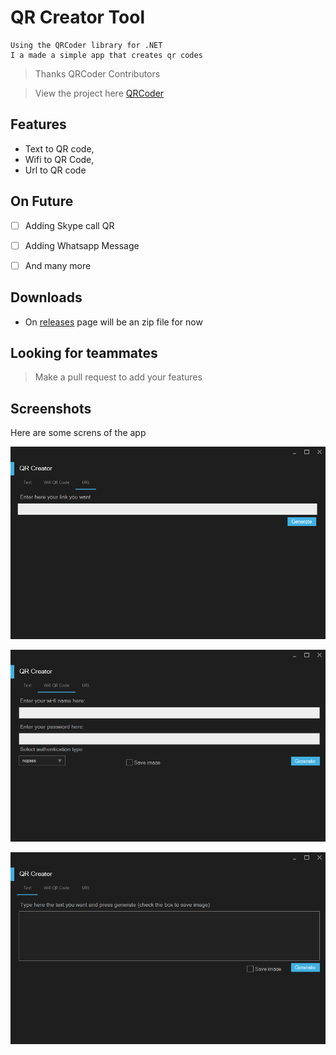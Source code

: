 ﻿# QR Creator Tool
	Using the QRCoder library for .NET
	I a made a simple app that creates qr codes
 	

> Thanks QRCoder Contributors

>View the project here
[QRCoder](https://github.com/codebude/QRCoder)

## Features 
- 	 Text to QR code,
- 	 Wifi to QR Code,
- 	 Url to QR code

## On Future 

- [ ] 	 Adding Skype call QR
- [ ] 	 Adding Whatsapp Message 
- [ ] 	 And many more


## Downloads 
- On [releases](https://github.com/BloddyRose/QRCreator/releases)  page will be an zip file for now 

## Looking for teammates 
> 	Make a pull request to add your features

## Screenshots

Here are some screns of the app 

![Screen1.Png](Pictures/Screen1.png.PNG)

![Screen2](Pictures/Screen2.PNG)

![Screen3](Pictures/Screen3.PNG)